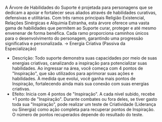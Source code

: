 A Árvore de Habilidades do Suporte é projetada para personagens que se dedicam a apoiar e fortalecer seus aliados através de habilidades curativas, defensivas e utilitárias. Com três ramos principais Religião Existencial, Relações Sinérgicas e Alquimia Estranha, esta árvore oferece uma vasta gama de habilidades que permitem ao Suporte curar, proteger e até mesmo envenenar de forma benéfica. Cada ramo proporciona caminhos únicos para o desenvolvimento do personagem, garantindo uma progressão significativa e personalizada.
-> Energia Criativa (Passiva da Especialização)
- Descrição: Todo suporte demonstra suas capacidades por meio de suas energias criativas, canalizando a inspiração para potencializar suas habilidades. Ao ingressar na área, você começa com 4 pontos de "Inspiração", que são utilizados para aprimorar suas ações e habilidades. À medida que evolui, você ganha mais pontos de Inspiração, fortalecendo ainda mais sua conexão com suas energias criativas.
- Efeito: Inicia com 4 pontos de "Inspiração". A cada nível subido, recebe +1 ponto de "Inspiração". Durante combates ou fora deles, se tiver gasto toda sua "Inspiração", pode realizar um teste de Criatividade (Liderança ou Sinergia) como ação completa para recuperar pontos de Inspiração. O número de pontos recuperados depende do resultado do teste.
